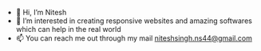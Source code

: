 - 👋 Hi, I’m Nitesh
- 👀 I’m interested in creating responsive websites and amazing softwares which can help in the real world
- 📫 You can reach me out through my mail niteshsingh.ns44@gmail.com

<!---
Nitesh-ops/Nitesh-ops is a ✨ special ✨ repository because its `README.md` (this file) appears on your GitHub profile.
You can click the Preview link to take a look at your changes.
--->
